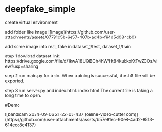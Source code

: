 ﻿# deepfake_simple

<p>create virtual environment
<p>add folder like image ![image](https://github.com/user-attachments/assets/07781c5b-6e57-407b-ad4b-f94d5d034cb0)

<p>add some image into real, fake in dataset_1/test, dataset_1/train
<p>step 1 dowload dataset link: https://drive.google.com/file/d/1kwA18UQiBCh4hWfHt84kubkoKtTwZCOs/view?usp=sharing
<p>step 2 run main.py for train. When training is successful, the .h5 file will be exported.
<p>step 3 run server.py and index.html. index.html The current file is taking a long time to open.

#Demo
<p>![bandicam 2024-09-06 21-22-05-437 (online-video-cutter com)](https://github.com/user-attachments/assets/b57e91ec-90e8-4ad2-9513-614ecc8c4137)


